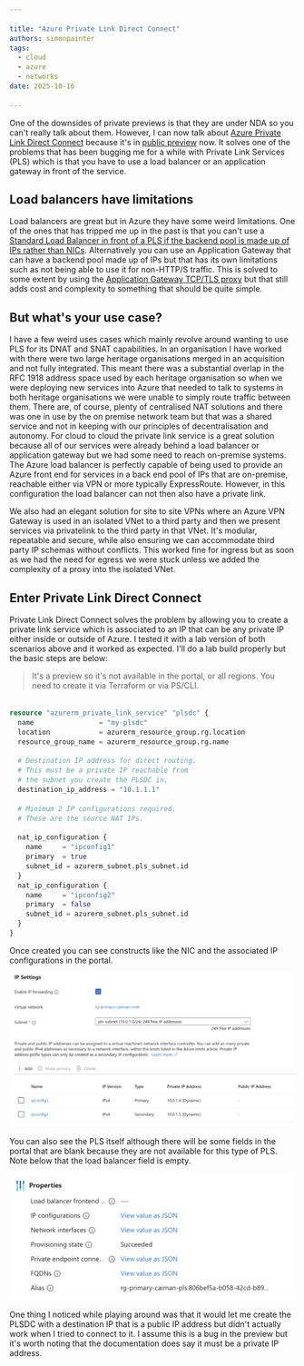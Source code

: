 ```yaml
---

title: "Azure Private Link Direct Connect"
authors: simonpainter
tags:
  - cloud
  - azure
  - networks
date: 2025-10-16

---
```


One of the downsides of private previews is that they are under NDA so you can't really talk about them. However, I can now talk about [Azure Private Link Direct Connect](https://learn.microsoft.com/en-us/azure/private-link/configure-private-link-service-direct-connect) because it's in [public preview](https://azure.microsoft.com/en-us/updates?id=503988) now. It solves one of the problems that has been bugging me for a while with Private Link Services (PLS) which is that you have to use a load balancer or an application gateway in front of the service.
<!-- truncate -->
## Load balancers have limitations

Load balancers are great but in Azure they have some weird limitations. One of the ones that has tripped me up in the past is that you can't use a [Standard Load Balancer in front of a PLS if the backend pool is made up of IPs rather than NICs](https://learn.microsoft.com/en-us/azure/private-link/private-link-service-overview#limitations). Alternatively you can use an Application Gateway that can have a backend pool made up of IPs but that has its own limitations such as not being able to use it for non-HTTP/S traffic. This is solved to some extent by using the [Application Gateway TCP/TLS proxy](https://learn.microsoft.com/en-us/azure/application-gateway/tcp-tls-proxy-overview) but that still adds cost and complexity to something that should be quite simple.

## But what's your use case?

I have a few weird uses cases which mainly revolve around wanting to use PLS for its DNAT and SNAT capabilities. In an organisation I have worked with there were two large heritage organisations merged in an acquisition and not fully integrated. This meant there was a substantial overlap in the RFC 1918 address space used by each heritage organisation so when we were deploying new services into Azure that needed to talk to systems in both heritage organisations we were unable to simply route traffic between them. There are, of course, plenty of centralised NAT solutions and there was one in use by the on premise network team but that was a shared service and not in keeping with our principles of decentralisation and autonomy. For cloud to cloud the private link service is a great solution because all of our services were already behind a load balancer or application gateway but we had some need to reach on-premise systems. The Azure load balancer is perfectly capable of being used to provide an Azure front end for services in a back end pool of IPs that are on-premise, reachable either via VPN or more typically ExpressRoute. However, in this configuration the load balancer can not then also have a private link.

We also had an elegant solution for site to site VPNs where an Azure VPN Gateway is used in an isolated VNet to a third party and then we present services via privatelink to the third party in that VNet. It's modular, repeatable and secure, while also ensuring we can accommodate third party IP schemas without conflicts. This worked fine for ingress but as soon as we had the need for egress we were stuck unless we added the complexity of a proxy into the isolated VNet.

## Enter Private Link Direct Connect

Private Link Direct Connect solves the problem by allowing you to create a private link service which is associated to an IP that can be any private IP either inside or outside of Azure. I tested it with a lab version of both scenarios above and it worked as expected. I'll do a lab build properly but the basic steps are below:

> It's a preview so it's not available in the portal, or all regions. You need to create it via Terraform or via PS/CLI.

```terraform

resource "azurerm_private_link_service" "plsdc" {
  name                = "my-plsdc"
  location            = azurerm_resource_group.rg.location
  resource_group_name = azurerm_resource_group.rg.name

  # Destination IP address for direct routing. 
  # This must be a private IP reachable from
  # the subnet you create the PLSDC in.
  destination_ip_address = "10.1.1.1"

  # Minimum 2 IP configurations required.
  # These are the source NAT IPs.

  nat_ip_configuration {
    name     = "ipconfig1"
    primary  = true
    subnet_id = azurerm_subnet.pls_subnet.id
  }
  nat_ip_configuration {
    name     = "ipconfig2"
    primary  = false
    subnet_id = azurerm_subnet.pls_subnet.id
  }
}
```

Once created you can see constructs like the NIC and the associated IP configurations in the portal.

![GUI IPConfig](img/ipconfig.png)

You can also see the PLS itself although there will be some fields in the portal that are blank because they are not available for this type of PLS. Note below that the load balancer field is empty.

![GUI PLDC](img/pldc.png)

One thing I noticed while playing around was that it would let me create the PLSDC with a destination IP that is a public IP address but didn't actually work when I tried to connect to it. I assume this is a bug in the preview but it's worth noting that the documentation does say it must be a private IP address.
